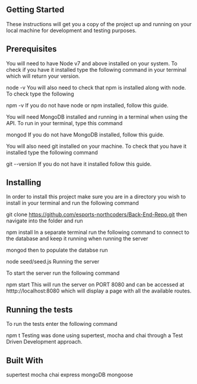 
## Getting Started

These instructions will get you a copy of the project up and running on your local machine for development and testing purposes.

## Prerequisites

You will need to have Node v7 and above installed on your system. To check if you have it installed type the following command in your terminal which will return your version.

node -v
You will also need to check that npm is installed along with node. To check type the following

npm -v
If you do not have node or npm installed, follow this guide.

You will need MongoDB installed and running in a terminal when using the API. To run in your terminal, type this command

mongod
If you do not have MongoDB installed, follow this guide.

You will also need git installed on your machine. To check that you have it installed type the following command

git --version
If you do not have it installed follow this guide.

## Installing

In order to install this project make sure you are in a directory you wish to install in your terminal and run the following command

git clone https://github.com/esports-northcoders/Back-End-Repo.git
then navigate into the folder and run

npm install
In a separate terminal run the following command to connect to the database and keep it running when running the server

mongod
then to populate the databse run

node seed/seed.js
Running the server

To start the server run the following command

npm start
This will run the server on PORT 8080 and can be accessed at htttp://localhost:8080 which will display a page with all the available routes.

## Running the tests

To run the tests enter the following command

npm t
Testing was done using supertest, mocha and chai through a Test Driven Development approach.

## Built With

supertest
mocha
chai
express
mongoDB
mongoose

